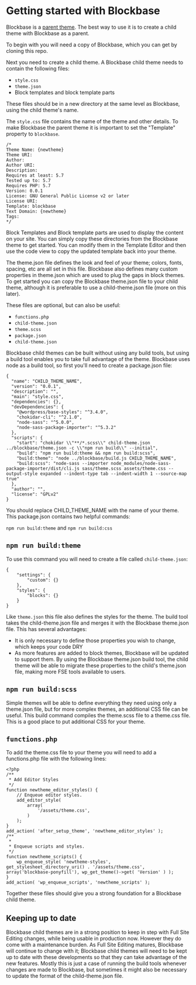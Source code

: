 # Getting started with Blockbase

Blockbase is a [parent theme](https://developer.wordpress.org/themes/advanced-topics/child-themes/#what-is-a-parent-theme). The best way to use it is to create a child theme with Blockbase as a parent.

To begin with you will need a copy of Blockbase, which you can get by cloning this repo.

Next you need to create a child theme. A Blockbase child theme needs to contain the following files:
- `style.css`
- `theme.json`
- Block templates and block template parts

These files should be in a new directory at the same level as Blockbase, using the child theme's name.

The `style.css` file contains the name of the theme and other details. To make Blockbase the parent theme it is important to set the "Template" property to `blockbase`.

```
/*
Theme Name: {newtheme}
Theme URI:
Author:
Author URI:
Description:
Requires at least: 5.7
Tested up to: 5.7
Requires PHP: 5.7
Version: 0.0.1
License: GNU General Public License v2 or later
License URI:
Template: blockbase
Text Domain: {newtheme}
Tags:
*/
```

Block Templates and Block template parts are used to display the content on your site. You can simply copy these directories from the Blockbase theme to get started. You can modify them in the Template Editor and then use the code view to copy the updated template back into your theme.

The theme.json file defines the look and feel of your theme; colors, fonts, spacing, etc are all set in this file. Blockbase also defines many custom properties in theme.json which are used to plug the gaps in block themes. To get started you can copy the Blockbase theme.json file to your child theme, although it is preferable to use a child-theme.json file (more on this later).

These files are optional, but can also be useful:
- `functions.php`
- `child-theme.json`
- `theme.scss`
- `package.json`
- `child-theme.json`

Blockbase child themes can be built without using any build tools, but using a build tool enables you to take full advantage of the theme. Blockbase uses node as a build tool, so first you'll need to create a package.json file:

```
{
  "name": "CHILD_THEME_NAME",
  "version": "0.0.1",
  "description": "",
  "main": "style.css",
  "dependencies": {},
  "devDependencies": {
    "@wordpress/base-styles": "^3.4.0",
    "chokidar-cli": "^2.1.0",
    "node-sass": "^5.0.0",
    "node-sass-package-importer": "^5.3.2"
  },
  "scripts": {
    "start": "chokidar \\"**/*.scss\\" child-theme.json ../blockbase/theme.json -c \\"npm run build\\" --initial",
    "build": "npm run build:theme && npm run build:scss",
    "build:theme": "node ../blockbase/build.js CHILD_THEME_NAME",
    "build:scss": "node-sass --importer node_modules/node-sass-package-importer/dist/cli.js sass/theme.scss assets/theme.css --output-style expanded --indent-type tab --indent-width 1 --source-map true"
  },
  "author": "",
  "license": "GPLv2"
}
```

You should replace CHILD_THEME_NAME with the name of your theme. This package.json contains two helpful commands:

`npm run build:theme` and `npm run build:css`

## `npm run build:theme`
To use this command you will need to create a file called `child-theme.json`:
```
{
	"settings": {
		"custom": {}
	},
	"styles": {
		"blocks": {}
	}
}
```

Like `theme.json` this file also defines the styles for the theme. The build tool takes the child-theme.json file and merges it with the Blockbase theme.json file. This has several advantages:

- It is only necessary to define those properties you wish to change, which keeps your code DRY
- As more features are added to block themes, Blockbase will be updated to support them. By using the Blockbase theme.json build tool, the child theme will be able to migrate these properties to the child's theme.json file, making more FSE tools available to users.

## `npm run build:scss`
Simple themes will be able to define everything they need using only a theme.json file, but for more complex themes, an additional CSS file can be useful. This build command compiles the theme.scss file to a theme.css file. This is a good place to put additional CSS for your theme.

## `functions.php`
To add the theme.css file to your theme you will need to add a functions.php file with the following lines:
```
<?php
/**
 * Add Editor Styles
 */
function newtheme_editor_styles() {
	// Enqueue editor styles.
	add_editor_style(
		array(
			'/assets/theme.css',
		)
	);
}
add_action( 'after_setup_theme', 'newtheme_editor_styles' );
/**
 *
 * Enqueue scripts and styles.
 */
function newtheme_scripts() {
	wp_enqueue_style( 'newtheme-styles', get_stylesheet_directory_uri() . '/assets/theme.css', array('blockbase-ponyfill'), wp_get_theme()->get( 'Version' ) );
}
add_action( 'wp_enqueue_scripts', 'newtheme_scripts' );
```

Together these files should give you a strong foundation for a Blockbase child theme.

## Keeping up to date
Blockbase child themes are in a strong position to keep in step with Full Site Editing changes, while being usable in production now. However they do come with a maintenance burden. As Full Site Editing matures, Blockbase will continue to change with it; Blockbase child themes will need to be kept up to date with these developments so that they can take advantage of the new features. Mostly this is just a case of running the build tools whenever changes are made to Blockbase, but sometimes it might also be necessary to update the format of the child-theme.json file.
